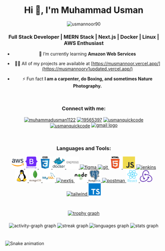 
<div align="center">
  
<h1 align="center">Hi 👋, I'm Muhammad Usman</h1>
<p align="center"> <img src="https://komarev.com/ghpvc/?username=usmannoor90&label=Profile%20views&color=0e75b6&style=flat" alt="usmannoor90" /> </p>

</div>
<h3 align="center">Full Stack Developer | MERN Stack | Next.js | Docker | Linux | AWS Enthusiast</h3>
<!-- <div align="center">
  <img height="300" src="https://media.giphy.com/media/L8K62iTDkzGX6/giphy.gif"  />
</div> -->
<div align="center">
  
* 🌱 I’m currently learning **Amazon Web Services**

* 👨‍💻 All of my projects are available at [https://musmannoor.vercel.app/](https://musmannoorv1updated.vercel.app/)

* ⚡ Fun fact **I am a carpenter, do Boxing, and sometimes Nature Photography.**
</div>

  
<br clear="both">
<h3 align="center">Connect with me:</h3>
<p align="center">
<a href="https://linkedin.com/in/muhammadusman1122" target="_blank">
  <img align="center" src="https://raw.githubusercontent.com/maurodesouza/profile-readme-generator/master/src/assets/icons/social/linkedin/default.svg" alt="muhammadusman1122" height="30" width="40" /></a>
<a href="https://stackoverflow.com/users/19565397" target="_blank">
  <img align="center" src="https://raw.githubusercontent.com/maurodesouza/profile-readme-generator/master/src/assets/icons/social/stackoverflow/default.svg" alt="19565397" height="30" width="40" /></a>
<a href="https://instagram.com/usmanquickcode" target="_blank">
  <img align="center" src="https://raw.githubusercontent.com/maurodesouza/profile-readme-generator/master/src/assets/icons/social/instagram/default.svg" alt="usmanquickcode" height="30" width="40" /></a>
<a href="https://www.youtube.com/c/usmanquickcode" target="_blank">
  <img align="center" src="https://raw.githubusercontent.com/maurodesouza/profile-readme-generator/master/src/assets/icons/social/youtube/default.svg" alt="usmanquickcode" height="30" width="40" /></a>
 <a href="m.usmannoor90@gmail.com" target="_blank">
    <img src="https://raw.githubusercontent.com/maurodesouza/profile-readme-generator/master/src/assets/icons/social/gmail/default.svg" width="40" height="30" alt="gmail logo"  />
  </a>
</p>
<br clear="both">
<h3 align="center">Languages and Tools:</h3>
<p align="center"> <a href="https://aws.amazon.com" target="_blank" rel="noreferrer"> <img src="https://raw.githubusercontent.com/devicons/devicon/master/icons/amazonwebservices/amazonwebservices-original-wordmark.svg" alt="aws" width="40" height="40"/> </a> <a href="https://getbootstrap.com" target="_blank" rel="noreferrer"> <img src="https://raw.githubusercontent.com/devicons/devicon/master/icons/bootstrap/bootstrap-plain-wordmark.svg" alt="bootstrap" width="40" height="40"/> </a> <a href="https://www.w3schools.com/css/" target="_blank" rel="noreferrer"> <img src="https://raw.githubusercontent.com/devicons/devicon/master/icons/css3/css3-original-wordmark.svg" alt="css3" width="40" height="40"/> </a> <a href="https://www.docker.com/" target="_blank" rel="noreferrer"> <img src="https://raw.githubusercontent.com/devicons/devicon/master/icons/docker/docker-original-wordmark.svg" alt="docker" width="40" height="40"/> </a> <a href="https://expressjs.com" target="_blank" rel="noreferrer"> <img src="https://raw.githubusercontent.com/devicons/devicon/master/icons/express/express-original-wordmark.svg" alt="express" width="40" height="40"/> </a> <a href="https://www.figma.com/" target="_blank" rel="noreferrer"> <img src="https://www.vectorlogo.zone/logos/figma/figma-icon.svg" alt="figma" width="40" height="40"/> </a> <a href="https://git-scm.com/" target="_blank" rel="noreferrer"> <img src="https://www.vectorlogo.zone/logos/git-scm/git-scm-icon.svg" alt="git" width="40" height="40"/> </a> <a href="https://www.w3.org/html/" target="_blank" rel="noreferrer"> <img src="https://raw.githubusercontent.com/devicons/devicon/master/icons/html5/html5-original-wordmark.svg" alt="html5" width="40" height="40"/> </a> <a href="https://developer.mozilla.org/en-US/docs/Web/JavaScript" target="_blank" rel="noreferrer"> <img src="https://raw.githubusercontent.com/devicons/devicon/master/icons/javascript/javascript-original.svg" alt="javascript" width="40" height="40"/> </a> <a href="https://www.jenkins.io" target="_blank" rel="noreferrer"> <img src="https://www.vectorlogo.zone/logos/jenkins/jenkins-icon.svg" alt="jenkins" width="40" height="40"/> </a> <a href="https://www.linux.org/" target="_blank" rel="noreferrer"> <img src="https://raw.githubusercontent.com/devicons/devicon/master/icons/linux/linux-original.svg" alt="linux" width="40" height="40"/> </a> <a href="https://www.mongodb.com/" target="_blank" rel="noreferrer"> <img src="https://raw.githubusercontent.com/devicons/devicon/master/icons/mongodb/mongodb-original-wordmark.svg" alt="mongodb" width="40" height="40"/> </a> <a href="https://www.mysql.com/" target="_blank" rel="noreferrer"> <img src="https://raw.githubusercontent.com/devicons/devicon/master/icons/mysql/mysql-original-wordmark.svg" alt="mysql" width="40" height="40"/> </a> <a href="https://nextjs.org/" target="_blank" rel="noreferrer"> <img src="https://cdn.worldvectorlogo.com/logos/nextjs-2.svg" alt="nextjs" width="40" height="40"/> </a> <a href="https://nodejs.org" target="_blank" rel="noreferrer"> <img src="https://raw.githubusercontent.com/devicons/devicon/master/icons/nodejs/nodejs-original-wordmark.svg" alt="nodejs" width="40" height="40"/> </a> <a href="https://www.postgresql.org" target="_blank" rel="noreferrer"> <img src="https://raw.githubusercontent.com/devicons/devicon/master/icons/postgresql/postgresql-original-wordmark.svg" alt="postgresql" width="40" height="40"/> </a> <a href="https://postman.com" target="_blank" rel="noreferrer"> <img src="https://www.vectorlogo.zone/logos/getpostman/getpostman-icon.svg" alt="postman" width="40" height="40"/> </a> <a href="https://reactjs.org/" target="_blank" rel="noreferrer"> <img src="https://raw.githubusercontent.com/devicons/devicon/master/icons/react/react-original-wordmark.svg" alt="react" width="40" height="40"/> </a> <a href="https://redux.js.org" target="_blank" rel="noreferrer"> <img src="https://raw.githubusercontent.com/devicons/devicon/master/icons/redux/redux-original.svg" alt="redux" width="40" height="40"/> </a> <a href="https://tailwindcss.com/" target="_blank" rel="noreferrer"> <img src="https://www.vectorlogo.zone/logos/tailwindcss/tailwindcss-icon.svg" alt="tailwind" width="40" height="40"/> </a> <a href="https://www.typescriptlang.org/" target="_blank" rel="noreferrer"> <img src="https://raw.githubusercontent.com/devicons/devicon/master/icons/typescript/typescript-original.svg" alt="typescript" width="40" height="40"/> </a> </p>
<br clear="both">
<p align="center"> <a href="https://github.com/ryo-ma/github-profile-trophy">  <img src="https://github-profile-trophy.vercel.app?username=usmannoor90&no-frame=true&no-bg=true&theme=gruvbox" height="150" alt="trophy graph"  /></a> </p>





###

<div align="center">

  <img src="https://github-readme-activity-graph.vercel.app/graph?username=usmannoor90&theme=nightowl" height="150" alt="activity-graph graph"  />
  <img src="https://streak-stats.demolab.com?user=usmannoor90&locale=en&mode=weekly&theme=dracula&hide_border=true&border_radius=5" height="150" alt="streak graph"  />
  <img src="https://github-readme-stats.vercel.app/api/top-langs?username=usmannoor90&locale=en&hide_title=true&layout=compact&card_width=320&langs_count=5&theme=dracula&hide_border=true" height="150" alt="languages graph"  />
  <img src="https://github-readme-stats.vercel.app/api?username=usmannoor90&hide_title=false&hide_rank=false&show_icons=true&include_all_commits=true&count_private=true&disable_animations=false&theme=dracula&locale=en&hide_border=true" height="150" alt="stats graph"  />
</div>

<br clear="both">




###

<img src="https://raw.githubusercontent.com/usmannoor90/usmannoor90/output/snake.svg" alt="Snake animation" />

###














